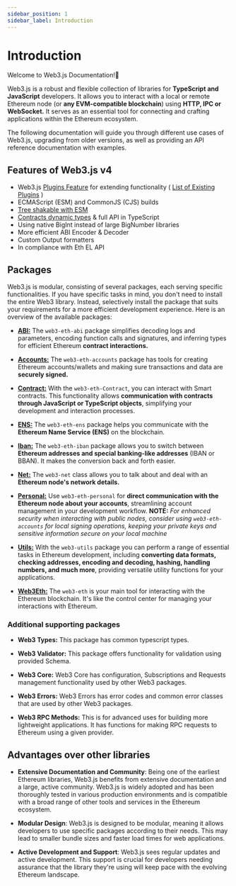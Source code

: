 ```yaml
---
sidebar_position: 1
sidebar_label: Introduction
---
```


# Introduction

Welcome to Web3.js Documentation!👋

Web3.js is a robust and flexible collection of libraries for **TypeScript and JavaScript** developers. It allows you to interact with a local or remote Ethereum node (or **any EVM-compatible blockchain**) using **HTTP, IPC or WebSocket.** It serves as an essential tool for connecting and crafting applications within the Ethereum ecosystem.

The following documentation will guide you through different use cases of Web3.js, upgrading from older versions, as well as providing an API reference documentation with examples.

## Features of Web3.js v4

-    Web3.js [Plugins Feature](/guides/web3_plugin_guide/) for extending functionality ( [List of Existing Plugins](https://web3js.org/plugins) )
-    ECMAScript (ESM) and CommonJS (CJS) builds 
-    [Tree shakable with ESM](/guides/advanced/tree_shaking)
-    [Contracts dynamic types](/guides/smart_contracts/infer_contract_types/) & full API in TypeScript
-    Using native BigInt instead of large BigNumber libraries
-    More efficient ABI Encoder & Decoder
-    Custom Output formatters
-    In compliance with Eth EL API

## Packages

Web3.js is modular, consisting of several packages, each serving specific functionalities. If you have specific tasks in mind, you don't need to install the entire Web3 library. Instead, selectively install the package that suits your requirements for a more efficient development experience. Here is an overview of the available packages:

- [**ABI:**](/libdocs/ABI) The `web3-eth-abi` package simplifies decoding logs and parameters, encoding function calls and signatures, and inferring types for efficient Ethereum **contract interactions.**

- [**Accounts:**](/libdocs/Accounts) The `web3-eth-accounts` package has tools for creating Ethereum accounts/wallets and making sure transactions and data are **securely signed.**

- [**Contract:**](/libdocs/Contract) With the `web3-eth-Contract`, you can interact with Smart contracts. This functionality allows **communication with contracts through JavaScript or TypeScript objects**, simplifying your development and interaction processes.

- [**ENS:**](/libdocs/ENS) The `web3-eth-ens` package helps you communicate with the **Ethereum Name Service (ENS)** on the blockchain.

- [**Iban:**](/libdocs/Iban) The `web3-eth-iban` package allows you to switch between **Ethereum addresses and special banking-like addresses** (IBAN or BBAN). It makes the conversion back and forth easier.

- [**Net:**](/libdocs/Net) The `web3-net` class allows you to talk about and deal with an **Ethereum node's network details.**

- [**Personal:**](/libdocs/Personal) Use `web3-eth-personal` for **direct communication with the Ethereum node about your accounts**, streamlining account management in your development workflow. 
    **NOTE:** *For enhanced security when interacting with public nodes, consider using `web3-eth-accounts` for local signing operations, keeping your private keys and sensitive information secure on your local machine*

- [**Utils:**](/libdocs/Utils) With the `web3-utils` package you can perform a range of essential tasks in Ethereum development, including **converting data formats, checking addresses, encoding and decoding, hashing, handling numbers, and much more**, providing versatile utility functions for your applications.

- [**Web3Eth:**](/libdocs/Web3Eth) The `web3-eth` is your main tool for interacting with the Ethereum blockchain. It's like the control center for managing your interactions with Ethereum.

### Additional supporting packages

- **Web3 Types:** This package has common typescript types. 

- **Web3 Validator:** This package offers functionality for validation using provided Schema. 

- **Web3 Core:** Web3 Core has configuration, Subscriptions and Requests management functionality used by other Web3 packages. 

- **Web3 Errors:** Web3 Errors has error codes and common error classes that are used by other Web3 packages. 

- **Web3 RPC Methods:** This is for advanced uses for building more lightweight applications. It has functions for making RPC requests to Ethereum using a given provider.

## Advantages over other libraries

- **Extensive Documentation and Community**: Being one of the earliest Ethereum libraries, Web3.js benefits from extensive documentation and a large, active community. Web3.js is widely adopted and has been thoroughly tested in various production environments and is compatible with a broad range of other tools and services in the Ethereum ecosystem.

- **Modular Design**: Web3.js is designed to be modular, meaning it allows developers to use specific packages according to their needs. This may lead to smaller bundle sizes and faster load times for web applications.

- **Active Development and Support**: Web3.js sees regular updates and active development. This support is crucial for developers needing assurance that the library they're using will keep pace with the evolving Ethereum landscape.
